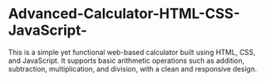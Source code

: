 # Advanced-Calculator-HTML-CSS-JavaScript-
This is a simple yet functional web-based calculator built using HTML, CSS, and JavaScript. It supports basic arithmetic operations such as addition, subtraction, multiplication, and division, with a clean and responsive design.

